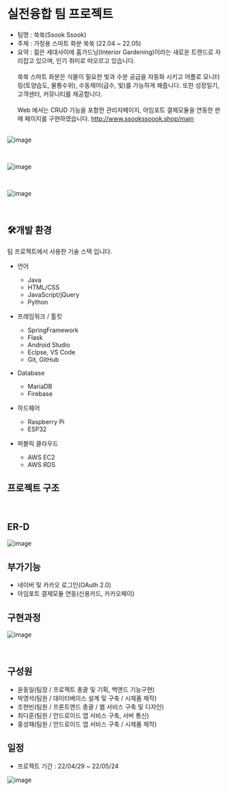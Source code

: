 # 실전융합 팀 프로젝트
  - 팀명 : 쑥쑥(Ssook Ssook)
  - 주제 : 가정용 스마트 화분 쑥쑥 (22.04 ~ 22.05)
  - 요약 : 젊은 세대사이에 홈가드닝(Interior Gardening)이라는 새로운 트렌드로 자리잡고 있으며, 인기 취미로 떠오르고 있습니다. <br><br> 쑥쑥 스마트 화분은 식물이 필요한 빛과 수분 공급을 자동화 시키고 어플로 모니터링(토양습도, 물통수위), 수동제어(급수, 빛)를 가능하게 해줍니다. 또한 성장일기, 고객센터, 커뮤니티를 제공합니다.<br><br> Web 에서는 CRUD  기능을 포함한 관리자페이지, 아임포트 결제모듈을 연동한 판매 페이지를 구현하였습니다. http://www.ssookssoook.shop/main <br><br>
  
![image](https://user-images.githubusercontent.com/54389682/170689982-d767bb13-5fdf-451d-ab04-f8ebbde63a3a.png) 

<br>

![image](https://user-images.githubusercontent.com/54389682/170690163-1a96edab-110e-49ae-8f85-52332c83004a.png)

<br>

![image](https://user-images.githubusercontent.com/54389682/170690097-3e8a0b84-0877-4e4b-a1f8-55bef8cffc52.png)

<br>



## 🛠개발 환경
팀 프로젝트에서 사용한 기술 스택 입니다.

- 언어
	- Java
	- HTML/CSS
	- JavaScript/jQuery
	- Python
- 프레임워크 / 툴킷 
	- SpringFramework
	- Flask
	- Android Studio
	- Eclpse, VS Code
	- Git, GitHub

- Database
	- MariaDB
	- Firebase
- 하드웨어
	- Raspberry Pi
	- ESP32
- 퍼블릭 클라우드
    - AWS EC2
    - AWS RDS

## 프로젝트 구조

<br>

## ER-D

![image](https://user-images.githubusercontent.com/54389682/170691041-76927fac-7fda-4f86-b3e6-32353bb4257d.png)

## 부가기능
- 네이버 및 카카오 로그인(OAuth 2.0)
- 아임포트 결제모듈 연동(신용카드, 카카오페이)

## 구현과정 
![image](https://user-images.githubusercontent.com/54389682/170697405-203aa402-56c6-4ec7-bb7e-5b22b5af43f9.png)

<br>

## 구성원

- 윤동일(팀장 / 프로젝트 총괄 및 기획, 백엔드 기능구현)
- 박영석(팀원 / 데이터베이스 설계 및 구축 / 시제품 제작)
- 조현빈(팀원 / 프론트엔드 총괄 / 웹 서비스 구축 및 디자인)
- 최다훈(팀원 / 안드로이드 앱 서비스 구축, 서버 통신)
- 홍성채(팀원 / 안드로이드 앱 서비스 구축 / 시제품 제작)


## 일정 
- 프로젝트 기간 : 22/04/29 ~ 22/05/24

![image](https://user-images.githubusercontent.com/54389682/170426145-764c60d6-a5cd-4bdf-bbb7-9cd0b9e46176.png)


